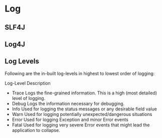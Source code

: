 # Log

## SLF4J

## Log4J

## Log Levels
 Following are the in-built log-levels in highest to lowest order of logging:

Log-Level	Description
- Trace	Logs the fine-grained information. This is a high (most detailed) level of logging.
- Debug	Logs the information necessary for debugging.
- Info	Used for logging the status messages or any desirable field value
- Warn	Used for logging potentially unexpected/dangerous situations
- Error	Used for logging Exception and minor Error events
- Fatal	Used for logging very severe Error events that might lead the application to collapse.
